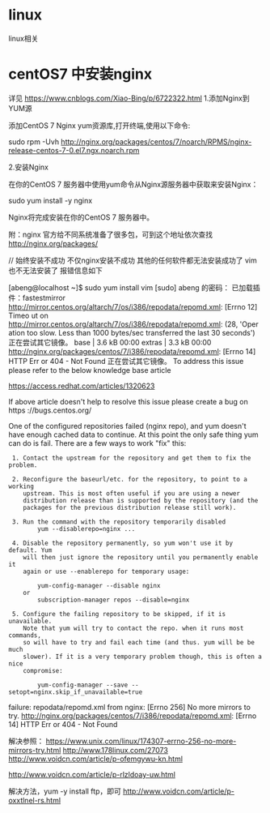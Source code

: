 # linux
linux相关

# centOS7 中安装nginx
  详见 https://www.cnblogs.com/Xiao-Bing/p/6722322.html
1.添加Nginx到YUM源

添加CentOS 7 Nginx yum资源库,打开终端,使用以下命令:

sudo rpm -Uvh http://nginx.org/packages/centos/7/noarch/RPMS/nginx-release-centos-7-0.el7.ngx.noarch.rpm

2.安装Nginx

在你的CentOS 7 服务器中使用yum命令从Nginx源服务器中获取来安装Nginx：

sudo yum install -y nginx

Nginx将完成安装在你的CentOS 7 服务器中。

附：nginx 官方给不同系统准备了很多包，可到这个地址依次查找 http://nginx.org/packages/




//
始终安装不成功 不仅nginx安装不成功 其他的任何软件都无法安装成功了 vim也不无法安装了 报错信息如下

[abeng@localhost ~]$ sudo yum install vim
[sudo] abeng 的密码：
已加载插件：fastestmirror
http://mirror.centos.org/altarch/7/os/i386/repodata/repomd.xml: [Errno 12] Timeo                                             ut on http://mirror.centos.org/altarch/7/os/i386/repodata/repomd.xml: (28, 'Oper                                             ation too slow. Less than 1000 bytes/sec transferred the last 30 seconds')
正在尝试其它镜像。
base                                                     | 3.6 kB     00:00
extras                                                   | 3.3 kB     00:00
http://nginx.org/packages/centos/7/i386/repodata/repomd.xml: [Errno 14] HTTP Err                                             or 404 - Not Found
正在尝试其它镜像。
To address this issue please refer to the below knowledge base article

https://access.redhat.com/articles/1320623

If above article doesn't help to resolve this issue please create a bug on https                                             ://bugs.centos.org/



 One of the configured repositories failed (nginx repo),
 and yum doesn't have enough cached data to continue. At this point the only
 safe thing yum can do is fail. There are a few ways to work "fix" this:

     1. Contact the upstream for the repository and get them to fix the problem.

     2. Reconfigure the baseurl/etc. for the repository, to point to a working
        upstream. This is most often useful if you are using a newer
        distribution release than is supported by the repository (and the
        packages for the previous distribution release still work).

     3. Run the command with the repository temporarily disabled
            yum --disablerepo=nginx ...

     4. Disable the repository permanently, so yum won't use it by default. Yum
        will then just ignore the repository until you permanently enable it
        again or use --enablerepo for temporary usage:

            yum-config-manager --disable nginx
        or
            subscription-manager repos --disable=nginx

     5. Configure the failing repository to be skipped, if it is unavailable.
        Note that yum will try to contact the repo. when it runs most commands,
        so will have to try and fail each time (and thus. yum will be be much
        slower). If it is a very temporary problem though, this is often a nice
        compromise:

            yum-config-manager --save --setopt=nginx.skip_if_unavailable=true

failure: repodata/repomd.xml from nginx: [Errno 256] No more mirrors to try.
http://nginx.org/packages/centos/7/i386/repodata/repomd.xml: [Errno 14] HTTP Err                                             or 404 - Not Found


解决参照：
https://www.unix.com/linux/174307-errno-256-no-more-mirrors-try.html 
http://www.178linux.com/27073
http://www.voidcn.com/article/p-ofemgywu-kn.html

http://www.voidcn.com/article/p-rlzldoay-uw.html

解决方法，yum -y install ftp，即可
http://www.voidcn.com/article/p-oxxtlnel-rs.html
